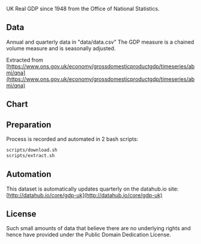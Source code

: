 UK Real GDP since 1948 from the Office of National Statistics.

## Data

Annual and quarterly data in "data/data.csv" The GDP measure is a chained volume measure and is
seasonally adjusted.

Extracted from [https://www.ons.gov.uk/economy/grossdomesticproductgdp/timeseries/abmi/qna](https://www.ons.gov.uk/economy/grossdomesticproductgdp/timeseries/abmi/qna)


## Chart

<LineChart
    title="UK Real GDP since 1948 from the Office of National Statistics"
    xAxis="date"
    yAxis="GDP"
    data="data/data.csv"
/>

## Preparation 

Process is recorded and automated in 2 bash scripts:
```bash
scripts/download.sh
scripts/extract.sh
```

## Automation

This dataset is automatically updates quarterly on the datahub.io site: [http://datahub.io/core/gdp-uk](http://datahub.io/core/gdp-uk)

## License

Such small amounts of data that believe there are no underlying rights and
hence have provided under the Public Domain Dedication License.
